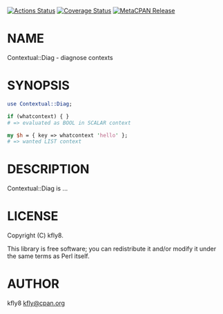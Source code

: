 [![Actions Status](https://github.com/kfly8/p5-Contextual-Diag/workflows/test/badge.svg)](https://github.com/kfly8/p5-Contextual-Diag/actions) [![Coverage Status](https://img.shields.io/coveralls/kfly8/p5-Contextual-Diag/master.svg?style=flat)](https://coveralls.io/r/kfly8/p5-Contextual-Diag?branch=master) [![MetaCPAN Release](https://badge.fury.io/pl/Contextual-Diag.svg)](https://metacpan.org/release/Contextual-Diag)
# NAME

Contextual::Diag - diagnose contexts

# SYNOPSIS

```perl
use Contextual::Diag;

if (whatcontext) { }
# => evaluated as BOOL in SCALAR context

my $h = { key => whatcontext 'hello' };
# => wanted LIST context
```

# DESCRIPTION

Contextual::Diag is ...

# LICENSE

Copyright (C) kfly8.

This library is free software; you can redistribute it and/or modify
it under the same terms as Perl itself.

# AUTHOR

kfly8 <kfly@cpan.org>
